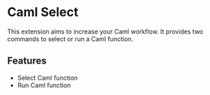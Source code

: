 # Caml Select

This extension aims to increase your Caml workflow.
It provides two commands to select or run a Caml function.

## Features

* Select Caml function
* Run Caml function
